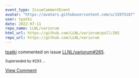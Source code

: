 ```yaml
---
event_type: IssueCommentEvent
avatar: "https://avatars.githubusercontent.com/u/1597518?"
user: tpatki
date: 2022-07-11
repo_name: LLNL/variorum
html_url: https://github.com/LLNL/variorum/pull/265
repo_url: https://github.com/LLNL/variorum
---
```


<a href='https://github.com/tpatki' target='_blank'>tpatki</a> commented on issue <a href='https://github.com/LLNL/variorum/pull/265' target='_blank'>LLNL/variorum#265</a>.

<small>Superseded by #293 ...</small>

<a href='https://github.com/LLNL/variorum/pull/265' target='_blank'>View Comment</a>
